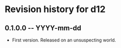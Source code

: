# Revision history for d12

## 0.1.0.0 -- YYYY-mm-dd

* First version. Released on an unsuspecting world.
